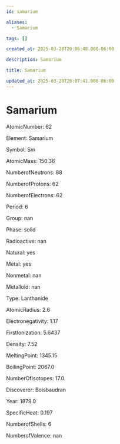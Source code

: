 ```yaml
---
id: samarium

aliases:
  - Samarium

tags: []

created_at: 2025-03-28T20:06:48.000-06:00

description: Samarium

title: Samarium

updated_at: 2025-03-28T20:07:41.000-06:00
---
```


# Samarium

AtomicNumber: 62

Element: Samarium

Symbol: Sm

AtomicMass: 150.36

NumberofNeutrons: 88

NumberofProtons: 62

NumberofElectrons: 62

Period: 6

Group: nan

Phase: solid

Radioactive: nan

Natural: yes

Metal: yes

Nonmetal: nan

Metalloid: nan

Type: Lanthanide

AtomicRadius: 2.6

Electronegativity: 1.17

FirstIonization: 5.6437

Density: 7.52

MeltingPoint: 1345.15

BoilingPoint: 2067.0

NumberOfIsotopes: 17.0

Discoverer: Boisbaudran

Year: 1879.0

SpecificHeat: 0.197

NumberofShells: 6

NumberofValence: nan
